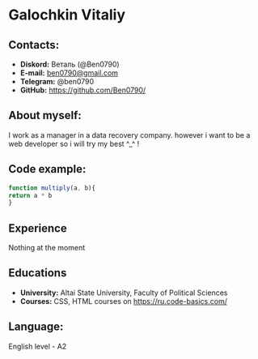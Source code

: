 # Galochkin Vitaliy
## Contacts:
* **Diskord:** Веталь (@Ben0790)
* **E-mail:** ben0790@gmail.com
* **Telegram:** @ben0790
* **GitHub:** https://github.com/Ben0790/

## About myself: 
I work as a manager in a data recovery company.  however i want to be a web developer so i will try my best ^_^ !

## Code example:
```javascript
function multiply(a, b){
return a * b
}
```

## Experience
Nothing at the moment

## Educations
* **University:** Altai State University, Faculty of Political Sciences
* **Courses:**
  CSS, HTML courses on https://ru.code-basics.com/

## Language:
English level - A2